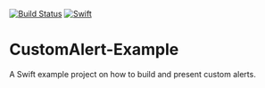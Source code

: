 [![Build
Status](https://travis-ci.org/wibosco/CustomAlert-Example.svg)](https://travis-ci.org/wibosco/CustomAlert-Example)
<a href="https://swift.org"><img src="https://img.shields.io/badge/Swift-5.0-orange.svg?style=flat" alt="Swift"
/></a>

# CustomAlert-Example
A Swift example project on how to build and present custom alerts.
